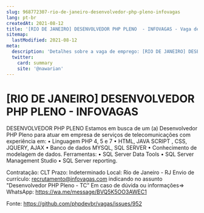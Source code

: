 ```yaml
---
slug: 968772307-rio-de-janeiro-desenvolvedor-php-pleno-infovagas
lang: pt-br
createdAt: 2021-08-12
title: '[RIO DE JANEIRO] DESENVOLVEDOR PHP PLENO  - INFOVAGAS - Vaga de Emprego'
sitemap:
  lastModified: 2021-08-12
meta:
  description: 'Detalhes sobre a vaga de emprego: [RIO DE JANEIRO] DESENVOLVEDOR PHP PLENO  - INFOVAGAS'
  twitter:
    card: summary
    site: '@nawarian'
---
```


# [RIO DE JANEIRO] DESENVOLVEDOR PHP PLENO  - INFOVAGAS

DESENVOLVEDOR PHP PLENO
Estamos em busca de um (a) Desenvolvedor PHP Pleno para atuar em empresa de serviços de telecomunicações com experiência em:
•	Linguagem PHP 4, 5 e 7
•	HTML, JAVA SCRIPT , CSS, JQUERY, AJAX
•	Banco de dados MYSQL, SQL SERVER
•	Conhecimento de modelagem de dados.
Ferramentas:
•	SQL Server Data Tools
•	SQL Server Management Studio
•	SQL Server reporting.

Contratação: CLT
Prazo: Indeterminado
Local: Rio de Janeiro - RJ
Envio de currículo: recrutamento@infovagas.com indicando no assunto "Desenvolvedor PHP Pleno - TC”
Em caso de dúvida ou informações=>  WhatsApp: https://wa.me/message/BVQ5K5OO3AWEC1 



Fonte: https://github.com/phpdevbr/vagas/issues/952